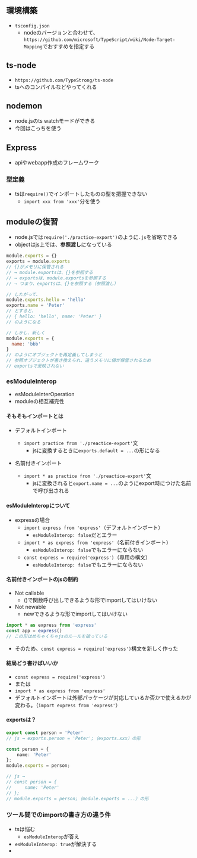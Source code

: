 ## 環境構築
- `tsconfig.json`
  - nodeのバージョンと合わせて、`https://github.com/microsoft/TypeScript/wiki/Node-Target-Mapping`でおすすめを指定する


## ts-node
- `https://github.com/TypeStrong/ts-node`
- tsへのコンパイルなどやってくれる

## nodemon
- node.jsのts watchモードができる
- 今回はこっちを使う

## Express
- apiやwebapp作成のフレームワーク

### 型定義
- tsは`require()`でインポートしたものの型を把握できない
  - `import xxx from 'xxx'`分を使う

## moduleの復習
- node.jsでは`require('./practice-export')`のように`.js`を省略できる
- objectはjs上では、**参照渡し**になっている
```js
module.exports = {}
exports = module.exports
// {}がメモリに保管される
// → module.exportsは、{}を参照する
// → exportsは、module.exportsを参照する
// → つまり、exportsは、{}を参照する（参照渡し）

// したがって、
module.exports.hello = 'hello'
exports.name = 'Peter'
// とすると、
// { hello: 'hello', name: 'Peter' }
// のようになる

// しかし、新しく
module.exports = {
  name: 'bbb'
}
// のようにオブジェクトを再定義してしまうと
// 参照オブジェクトが書き換えられ、違うメモリに値が保管されるため
// exportsで反映されない
```

### esModuleInterop
- esModuleInterOperation
- moduleの相互補完性

#### そもそもインポートとは
- デフォルトインポート
  - `import practice from './preactice-export'`文
    - jsに変換するときに`exports.default = ...`の形になる

- 名前付きインポート
  - `import * as practice from './preactice-export'`文
    - jsに変換されると`export.name = ...`のようにexport時につけた名前で呼び出される

#### esModuleInteropについて
- expressの場合
  - `import express from 'express'`（デフォルトインポート）
    - `esModuleInterop: false`だとエラー
  - `import * as express from 'express'`（名前付きインポート）
    - `esModuleInterop: false`でもエラーにならない
  - `const express = require('express')`（専用の構文）
    - `esModuleInterop: false`でもエラーにならない

#### 名前付きインポートのjsの制約
- Not callable
  - ()で関数呼び出しできるような形でimportしてはいけない
- Not newable
  - newできるような形でimportしてはいけない
```ts
import * as express from 'express'
const app = express()
// この形はめちゃくちゃjsのルールを破っている
```
- そのため、`const express = require('express')`構文を新しく作った

#### 結局どう書けばいいか
- `const express = require('express')`
- または
- `import * as express from 'express'`
- デフォルトインポートは外部パッケージが対応しているか否かで使えるかが変わる。（`import express from 'express'`）

#### exportsは？
```ts
export const person = 'Peter'
// js → exports.person = 'Peter';（exports.xxx）の形
```

```ts
const person = {
    name: 'Peter'
};
module.exports = person;

// js → 
// const person = {
//     name: 'Peter'
// };
// module.exports = person;（module.exports = ...）の形
```

### ツール間でのimportの書き方の違う件
- tsは悩む
  - `esModuleInterop`が答え
- `esModuleInterop: true`が解決する
- 